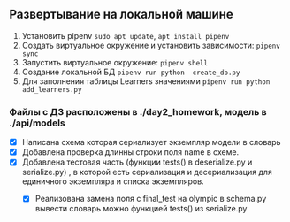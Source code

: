 ## Развертывание на локальной машине
1. Установить pipenv `sudo apt update`, `apt install pipenv`
2. Создать виртуальное окружение и установить зависимости: `pipenv sync`
3. Запустить виртуальное окружение: `pipenv shell`
4. Создание локальной БД `pipenv run python  create_db.py`
5. Для заполнения таблицы Learners значениями `pipenv run python add_learners.py`

### Файлы с ДЗ расположены в ./day2_homework, модель в ./api/models
- [x] Напиcана схема которая сериализует экземпляр модели в словарь
- [x] Добавлена проверка длинны строки поля name в схеме.
- [x] Добавлена тестовая часть (функции tests() в deserialize.py и serialize.py) ,
    в которой есть сериализация и десериализация для единичного экземпляра и списка экземпляров.
  - [x] Реализована замена поля с final_test на olympic в schema.py
    вывести словарь можно функцией tests() из serialize.py
    
